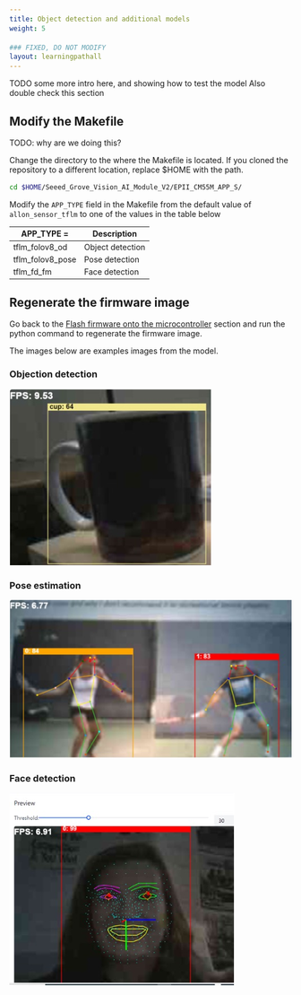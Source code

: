 ```yaml
---
title: Object detection and additional models
weight: 5

### FIXED, DO NOT MODIFY
layout: learningpathall
---
```


TODO some more intro here, and showing how to test the model
Also double check this section

## Modify the Makefile

TODO: why are we doing this?

Change the directory to the where the Makefile is located. If you cloned the repository to a different location, replace $HOME with the path.

```bash
cd $HOME/Seeed_Grove_Vision_AI_Module_V2/EPII_CM55M_APP_S/
```

Modify the `APP_TYPE` field in the Makefile from the default value of `allon_sensor_tflm` to one of the values in the table below


|APP_TYPE =|Description|
|---|---|
|tflm_folov8_od|Object detection|
|tflm_folov8_pose|Pose detection|
|tflm_fd_fm|Face detection|

## Regenerate the firmware image

Go back to the [Flash firmware onto the microcontroller](/learning-paths/microcontrollers/yolo-on-himax/how-to-3/) section and run the python command to regenerate the firmware image.

The images below are examples images from the model.

### Objection detection
![object_detection](./object_detection.jpg)

### Pose estimation
![Pose estimation](./pose_estimation.jpg)

### Face detection
![object_detection](./face_detection.jpg)

